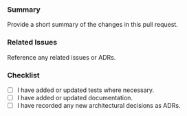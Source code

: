 ### Summary

Provide a short summary of the changes in this pull request.

### Related Issues

Reference any related issues or ADRs.

### Checklist

- [ ] I have added or updated tests where necessary.
- [ ] I have added or updated documentation.
- [ ] I have recorded any new architectural decisions as ADRs.